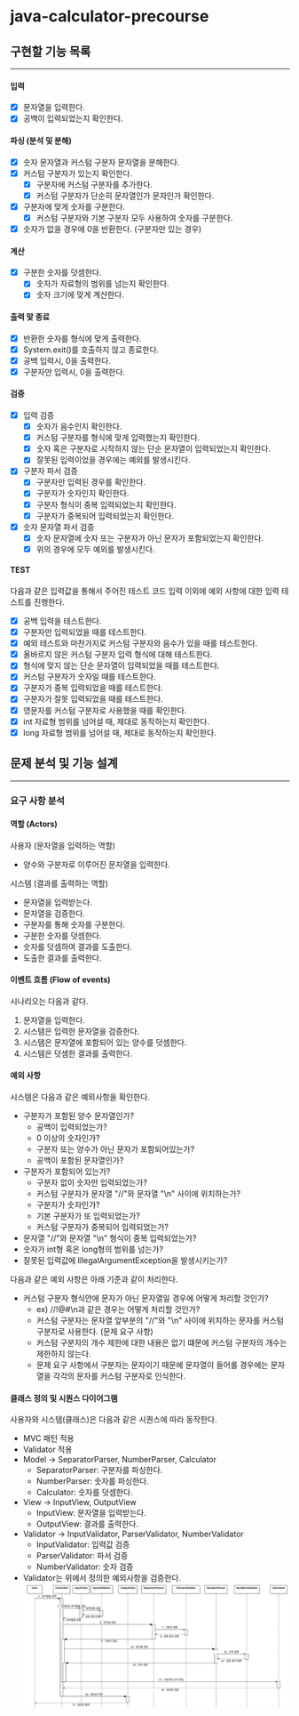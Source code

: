 # java-calculator-precourse
## 구현할 기능 목록

---

#### 입력
- [x] 문자열을 입력한다.
- [x] 공백이 입력되었는지 확인한다.

#### 파싱 (분석 및 분해)
- [x] 숫자 문자열과 커스텀 구분자 문자열을 분해한다.
- [x] 커스텀 구분자가 있는지 확인한다.
  - [x] 구분자에 커스텀 구분자를 추가한다.
  - [x] 커스텀 구분자가 단순히 문자열인가 문자인가 확인한다.
- [x] 구분자에 맞게 숫자를 구분한다.
  - [x] 커스텀 구분자와 기본 구분자 모두 사용하여 숫자를 구분한다.
- [x] 숫자가 없을 경우에 0을 반환한다. (구분자만 있는 경우)

#### 계산
- [x] 구분한 숫자를 덧셈한다.
  - [x] 숫자가 자료형의 범위를 넘는지 확인한다.
  - [x] 숫자 크기에 맞게 계산한다.

#### 출력 맟 종료
- [x] 반환한 숫자를 형식에 맞게 출력한다.
- [x] System.exit()를 호출하지 않고 종료한다.
- [x] 공백 입력시, 0을 출력한다.
- [x] 구분자만 입력시, 0을 출력한다.

#### 검증
- [x] 입력 검증
  - [x] 숫자가 음수인지 확인한다.
  - [x] 커스텀 구분자를 형식에 맞게 입력했는지 확인한다.
  - [x] 숫자 혹은 구분자로 시작하지 않는 단순 문자열이 입력되었는지 확인한다.
  - [x] 잘못된 입력이었을 경우에는 예외를 발생시킨다.

- [x] 구분자 파서 검증
  - [x] 구분자만 입력된 경우를 확인한다.
  - [x] 구분자가 숫자인지 확인한다.
  - [x] 구분자 형식이 중복 입력되었는지 확인한다.
  - [x] 구분자가 중복되어 입력되었는지 확인한다.
  
- [x] 숫자 문자열 파서 검증
  - [x] 숫자 문자열에 숫자 또는 구분자가 아닌 문자가 포함되었는지 확인한다.
  - [x] 위의 경우에 모두 예외를 발생시킨다.

#### TEST
다음과 같은 입력값을 통해서 주어진 테스트 코드 입력 이외에 예외 사항에 대한 입력 테스트를 진행한다.
- [x] 공백 입력을 테스트한다.
- [x] 구분자만 입력되었을 때를 테스트한다.
- [x] 예외 테스트와 마찬가지로 커스텀 구분자와 음수가 있을 때를 테스트한다.
- [x] 올바르지 않은 커스텀 구분자 입력 형식에 대해 테스트한다.
- [x] 형식에 맞지 않는 단순 문자열이 입력되었을 때를 테스트한다.
- [x] 커스텀 구분자가 숫자일 때를 테스트한다.
- [x] 구분자가 중복 입력되었을 때를 테스트한다.
- [x] 구분자가 잘못 입력되었을 때를 테스트한다.
- [x] 영문자를 커스텀 구분자로 사용했을 때를 확인한다.
- [x] int 자료형 범위를 넘어설 때, 제대로 동작하는지 확인한다.
- [x] long 자료형 범위를 넘어설 때, 제대로 동작하는지 확인한다.

## 문제 분석 및 기능 설계
-- -- --
### 요구 사항 분석

#### 역할 (Actors)
사용자 (문자열을 입력하는 역할)
- 양수와 구분자로 이루어진 문자열을 입력한다.

시스템 (결과를 출력하는 역할)
- 문자열을 입력받는다.
- 문자열을 검증한다.
- 구분자를 통해 숫자를 구분한다.
- 구분한 숫자를 덧셈한다.
- 숫자를 덧셈하여 결과를 도출한다.
- 도출한 결과를 출력한다.

#### 이벤트 흐름 (Flow of events)
시나리오는 다음과 같다.
1. 문자열을 입력한다.
2. 시스템은 입력한 문자열을 검증한다.
3. 시스템은 문자열에 포함되어 있는 양수를 덧셈한다.
4. 시스템은 덧셈한 결과를 출력한다.

#### 예외 사항
시스템은 다음과 같은 예외사항을 확인한다.

- 구분자가 포함된 양수 문자열인가?
  - 공백이 입력되었는가?
  - 0 이상의 숫자인가?
  - 구분자 또는 양수가 아닌 문자가 포함되어있는가?
  - 공백이 포함된 문자열인가?
- 구분자가 포함되어 있는가?
  - 구분자 없이 숫자만 입력되었는가?
  - 커스텀 구분자가 문자열 "//"와 문자열 "\n" 사이에 위치하는가?
  - 구분자가 숫자인가? 
  - 기본 구분자가 또 입력되었는가? 
  - 커스텀 구분자가 중복되어 입력되었는가?
- 문자열 "//"와 문자열 "\n" 형식이 중복 입력되었는가?
- 숫자가 int형 혹은 long형의 범위를 넘는가?
- 잘못된 입력값에 IllegalArgumentException을 발생시키는가?

다음과 같은 예외 사항은 아래 기준과 같이 처리한다.
- 커스텀 구분자 형식안에 문자가 아닌 문자열일 경우에 어떻게 처리할 것인가?
  - ex) //!@#\n과 같은 경우는 어떻게 처리할 것인가? 
  - 커스텀 구분자는 문자열 앞부분의 "//"와 "\n" 사이에 위치하는 문자를 커스텀 구분자로 사용한다. (문제 요구 사항)
  - 커스텀 구분자의 개수 제한에 대한 내용은 없기 떄문에 커스텀 구분자의 개수는 제한하지 않는다.
  - 문제 요구 사항에서 구분자는 문자이기 때문에 문자열이 들어롤 경우에는 문자열을 각각의 문자를 커스텀 구분자로 인식한다.

#### 클래스 정의 및 시퀀스 다이어그램
사용자와 시스템(클래스)은 다음과 같은 시퀀스에 따라 동작한다.
- MVC 패턴 적용
- Validator 적용
- Model -> SeparatorParser, NumberParser, Calculator
  - SeparatorParser: 구분자를 파싱한다.
  - NumberParser: 숫자를 파싱한다.
  - Calculator: 숫자를 덧셈한다.
- View -> InputView, OutputView
  - InputView: 문자열을 입력받는다.
  - OutputView: 결과를 출력한다.
- Validator -> InputValidator, ParserValidator, NumberValidator
  - InputValidator: 입력값 검증
  - ParserValidator: 파서 검증
  - NumberValidator: 숫자 검증
- Validator는 위에서 정의한 예외사항을 검증한다.
![sequenceDiagram.png](docs/sequenceDiagram.png)
